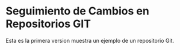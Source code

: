 # Seguimiento de Cambios en Repositorios GIT


Esta es la primera version muestra un ejemplo de un repositorio Git.
